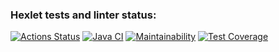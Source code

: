 ### Hexlet tests and linter status:
[![Actions Status](https://github.com/rostex/java-project-71/actions/workflows/hexlet-check.yml/badge.svg)](https://github.com/rostex/java-project-71/actions)
[![Java CI](https://github.com/rostex/java-project-71/actions/workflows/main.yml/badge.svg)](https://github.com/rostex/java-project-71/actions/workflows/main.yml)
[![Maintainability](https://api.codeclimate.com/v1/badges/a37d42bcea0a13c941f5/maintainability)](https://codeclimate.com/github/rostex/java-project-71/maintainability)
[![Test Coverage](https://api.codeclimate.com/v1/badges/a37d42bcea0a13c941f5/test_coverage)](https://codeclimate.com/github/rostex/java-project-71/test_coverage)
